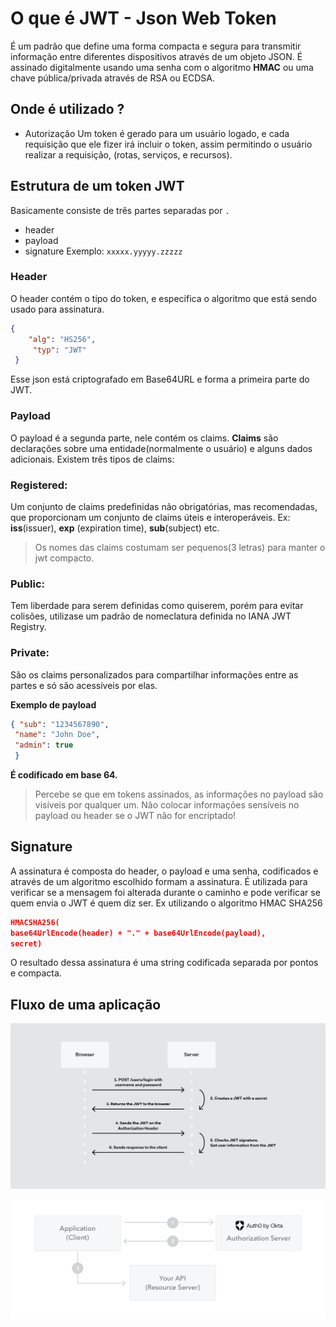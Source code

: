 # O que é JWT - Json Web Token 
É um padrão que define uma forma compacta e segura para transmitir informação entre diferentes dispositivos através de um objeto JSON.
É assinado digitalmente usando uma senha com o algoritmo **HMAC** ou uma chave pública/privada através de RSA ou ECDSA.
## Onde é utilizado ?
+ Autorização
Um token é gerado para um usuário logado, e cada requisição que ele fizer irá incluir o token, assim permitindo o usuário realizar a requisição, (rotas, serviços, e recursos).
## Estrutura de um token JWT
Basicamente consiste de três partes separadas por `.`
+ header
+ payload
+ signature
Exemplo:
`xxxxx.yyyyy.zzzzz`
### **Header**
O header contém o tipo do token, e especifica o algoritmo que está sendo usado para assinatura.
```json
{ 
	"alg": "HS256", 
	 "typ": "JWT" 
 }
```
Esse json está criptografado em Base64URL e forma a primeira parte do JWT.
### Payload
O payload é a segunda parte, nele contém os claims. 
**Claims** são declarações sobre uma entidade(normalmente o usuário) e alguns dados adicionais. Existem três tipos de claims: 
### Registered:
Um conjunto de claims predefinidas não obrigatórias, mas recomendadas, que proporcionam um conjunto de claims úteis e interoperáveis. Ex: **iss**(issuer), **exp** (expiration time), **sub**(subject) etc.
> Os nomes das claims costumam ser pequenos(3 letras) para manter o jwt compacto.
### Public:
Tem liberdade para serem definidas como quiserem, porém para evitar colisões, utilizase um padrão de nomeclatura definida no IANA JWT Registry.
### Private:
São os claims personalizados para compartilhar informações entre as partes e só são acessíveis por elas.

**Exemplo de payload**
```json
{ "sub": "1234567890", 
 "name": "John Doe", 
 "admin": true 
 }
```
**É codificado em base 64.**

> Percebe se que em tokens assinados, as informações no payload são visíveis por qualquer um. Não colocar informações sensíveis no payload ou header se o JWT não for encriptado!
## Signature
A assinatura é composta do header, o payload e uma senha, codificados e através de um algoritmo escolhido formam a assinatura. É utilizada para verificar se a mensagem foi alterada durante o caminho e pode verificar se quem envia o JWT é quem diz ser.
Ex utilizando o algoritmo HMAC SHA256
```json
HMACSHA256( 
base64UrlEncode(header) + "." + base64UrlEncode(payload), 
secret)
```
O resultado dessa assinatura é uma string codificada separada por pontos e compacta.
## Fluxo de uma aplicação
![](../img/Pasted%20image%2020240220155951.png)

![](../img/Pasted%20image%2020240220155839.png)
